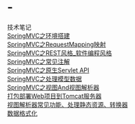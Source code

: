 # -
技术笔记<br/>
[SpringMVC之环境搭建](https://github.com/LYLYMZGL/-/issues/2)<br/>
[SpringMVC之RequestMapping映射](https://github.com/LYLYMZGL/-/issues/3)<br/>
[SpringMVC之REST风格_软件编程风格](https://github.com/LYLYMZGL/-/issues/4)<br/>
[SpringMVC之常见注解](https://github.com/LYLYMZGL/-/issues/5)<br/>
[SpringMVC之原生Servlet API](https://github.com/LYLYMZGL/-/issues/6)<br/>
[SpringMVC之处理模型数据](https://github.com/LYLYMZGL/-/issues/7)<br/>
[SpringMVC之视图And视图解析器](https://github.com/LYLYMZGL/-/issues/8)<br/>
[打包部署Web项目到Tomcat服务器](https://github.com/LYLYMZGL/-/issues/9)<br/>
[视图解析器常见功能、处理静态资源、转换器](https://github.com/LYLYMZGL/-/issues/10)<br/>
[数据格式化](https://github.com/LYLYMZGL/-/issues/11)<br/>
